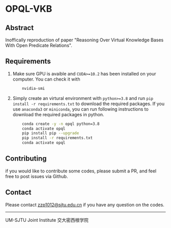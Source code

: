 # OPQL-VKB

## Abstract

Inoffically reproduction of paper "Reasoning Over Virtual Knowledge Bases With Open Predicate Relations".

## Requirements

1. Make sure GPU is avaible and `CUDA>=10.2` has been installed on your computer. You can check it with
    ```bash
        nvidia-smi
    ```
2. Simply create an virtural environment with `python>=3.8` and run `pip install -r requirements.txt` to download the required packages. If you use `anaconda3` or `miniconda`, you can run following instructions to download the required packages in python. 
    ```bash
        conda create -y -n opql python=3.8
        conda activate opql
        pip install pip --upgrade
        pip install -r requirements.txt
        conda activate opql
    ```

## Contributing

if you would like to contribute some codes, please submit a PR, and feel free to post issues via Github.

## Contact

Please contact [zzp1012@sjtu.edu.cn](mailto:zzp1012@sjtu.edu.cn) if you have any question on the codes.
    
---------------------------------------------------------------------------------
UM-SJTU Joint Institute 交大密西根学院
